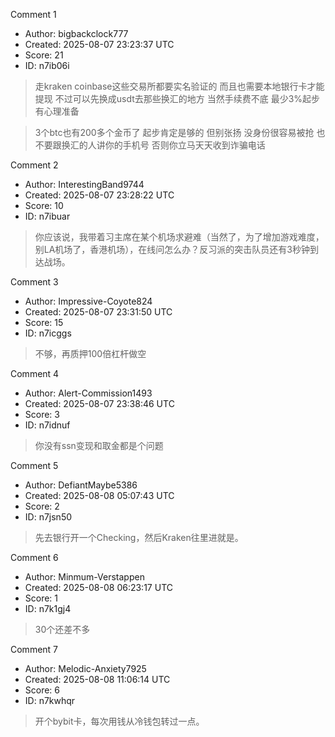 Comment 1

- Author: bigbackclock777
- Created: 2025-08-07 23:23:37 UTC
- Score: 21
- ID: n7ib06i

> 走kraken coinbase这些交易所都要实名验证的 而且也需要本地银行卡才能提现 不过可以先换成usdt去那些换汇的地方 当然手续费不底 最少3%起步 有心理准备 

> 3个btc也有200多个金币了 起步肯定是够的 但别张扬 没身份很容易被抢 也不要跟换汇的人讲你的手机号 否则你立马天天收到诈骗电话

Comment 2

- Author: InterestingBand9744
- Created: 2025-08-07 23:28:22 UTC
- Score: 10
- ID: n7ibuar

> 你应该说，我带着习主席在某个机场求避难（当然了，为了增加游戏难度，别LA机场了，香港机场），在线问怎么办？反习派的突击队员还有3秒钟到达战场。

Comment 3

- Author: Impressive-Coyote824
- Created: 2025-08-07 23:31:50 UTC
- Score: 15
- ID: n7icggs

> 不够，再质押100倍杠杆做空

Comment 4

- Author: Alert-Commission1493
- Created: 2025-08-07 23:38:46 UTC
- Score: 3
- ID: n7idnuf

> 你没有ssn变现和取金都是个问题

Comment 5

- Author: DefiantMaybe5386
- Created: 2025-08-08 05:07:43 UTC
- Score: 2
- ID: n7jsn50

> 先去银行开一个Checking，然后Kraken往里进就是。

Comment 6

- Author: Minmum-Verstappen
- Created: 2025-08-08 06:23:17 UTC
- Score: 1
- ID: n7k1gj4

> 30个还差不多

Comment 7

- Author: Melodic-Anxiety7925
- Created: 2025-08-08 11:06:14 UTC
- Score: 6
- ID: n7kwhqr

> 开个bybit卡，每次用钱从冷钱包转过一点。
